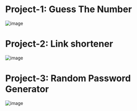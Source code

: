 # Project-1: Guess The Number
![image](https://github.com/user-attachments/assets/29937729-62c1-4c39-9c8d-26a086de43a4)

# Project-2: Link shortener
![image](https://github.com/user-attachments/assets/1593c9ed-2b27-4180-ae39-d50b66f6f4b1)

# Project-3: Random Password Generator
![image](https://github.com/user-attachments/assets/3df82d54-0bd7-460c-aab3-97dd6a0523d7)

